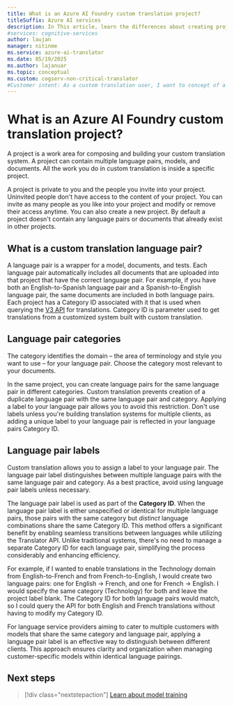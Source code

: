 ```yaml
---
title: What is an Azure AI Foundry custom translation project?
titleSuffix: Azure AI services
description: In This article, learn the differences about creating projects, project categories, and labels for the custom translation service.
#services: cognitive-services
author: laujan
manager: nitinme
ms.service: azure-ai-translator
ms.date: 05/19/2025
ms.author: lajanuar
ms.topic: conceptual
ms.custom: cogserv-non-critical-translator
#Customer intent: As a custom translation user, I want to concept of a project, so that I can use it efficiently.
---
```

# What is an Azure AI Foundry custom translation project?

A project is a work area for composing and building your custom translation system. A project can contain multiple language pairs, models, and documents. All the work you do in custom translation is inside a specific project.

A project is private to you and the people you invite into your project. Uninvited people don't have access to the content of your project. You can invite as many people as you like into your project and modify or remove their access anytime. You can also create a new project. By default a project doesn't contain any language pairs or documents that already exist in other projects.

## What is a custom translation language pair?

A language pair is a wrapper for a model, documents, and tests. Each language pair automatically includes all documents that are uploaded into that project that
have the correct language pair. For example, if you have both an English-to-Spanish language pair and a Spanish-to-English language pair, the same documents are
included in both language pairs. Each project has a Category ID associated with it that is used when querying the [V3 API](../../../text-translation/reference/v3/translate.md) for translations. Category ID is parameter used to get translations from a customized system built with custom translation.

## Language pair categories

The category identifies the domain – the area of terminology and style you want to use – for your language pair. Choose the category most relevant to your documents. 

In the same project, you can create language pairs for the same language pair in different categories. Custom translation prevents creation of a duplicate language pair with the same language pair and category. Applying a label to your language pair allows you to avoid this restriction. Don't use labels unless you're building translation systems for multiple clients, as adding a unique label to your language pair is reflected in your language pairs Category ID.

## Language pair labels

Custom translation allows you to assign a label to your language pair. The language pair label distinguishes between multiple language pairs with the same language pair and category. As a best practice, avoid using language pair labels unless necessary.

The language pair label is used as part of the **Category ID**. When the language pair label is either unspecified or identical for multiple language pairs, those pairs with the same category but *distinct* language combinations share the same Category ID. This method offers a significant benefit by enabling seamless transitions between languages while utilizing the Translator API. Unlike traditional systems, there's no need to manage a separate Category ID for each language pair, simplifying the process considerably and enhancing efficiency.

For example, if I wanted to enable translations in the Technology domain from English-to-French and from French-to-English, I would create two language pairs: one for English -\> French, and one for French -\> English. I would specify the same category (Technology) for both and leave the project label blank. The Category ID for both language pairs would match, so I could query the API for both English and French translations without having to modify my Category ID.

For language service providers aiming to cater to multiple customers with models that share the same category and language pair, applying a language pair label is an effective way to distinguish between different clients. This approach ensures clarity and organization when managing customer-specific models within identical language pairings.

## Next steps

> [!div class="nextstepaction"]
> [Learn about model training](../how-to/train-model.md)
